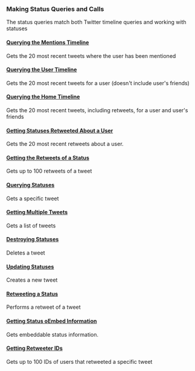 ### Making Status Queries and Calls

The status queries match both Twitter timeline queries and working with statuses

#### [Querying the Mentions Timeline](Making-Status-Queries-and-Calls/Querying-the-Mentions-Timeline.md)

Gets the 20 most recent tweets where the user has been mentioned

#### [Querying the User Timeline](Making-Status-Queries-and-Calls/Querying-the-User-Timeline.md)

Gets the 20 most recent tweets for a user (doesn't include user's friends)

#### [Querying the Home Timeline](Making-Status-Queries-and-Calls/Querying-the-Home-Timeline.md)

Gets the 20 most recent tweets, including retweets, for a user and user's friends

#### [Getting Statuses Retweeted About a User](Making-Status-Queries-and-Calls/Getting-Statuses-Retweeted-About-a-User.md)

Gets the 20 most recent retweets about a user.

#### [Getting the Retweets of a Status](Making-Status-Queries-and-Calls/Getting-the-Retweets-of-a-Status.md)

Gets up to 100 retweets of a tweet

#### [Querying Statuses](Making-Status-Queries-and-Calls/Querying-Statuses.md)

Gets a specific tweet

#### [Getting Multiple Tweets](Making-Status-Queries-and-Calls/Getting-Multiple-Tweets.md)

Gets a list of tweets

#### [Destroying Statuses](Making-Status-Queries-and-Calls/Destroying-Statuses.md)

Deletes a tweet

#### [Updating Statuses](Making-Status-Queries-and-Calls/Updating-Statuses.md)

Creates a new tweet

#### [Retweeting a Status](Making-Status-Queries-and-Calls/Retweeting-a-Status.md)

Performs a retweet of a tweet

#### [Getting Status oEmbed Information](Making-Status-Queries-and-Calls/Getting-Status-oEmbed-Information.md)

Gets embeddable status information.

#### [Getting Retweeter IDs](Making-Status-Queries-and-Calls/Getting-Retweeter-IDs.md)

Gets up to 100 IDs of users that retweeted a specific tweet